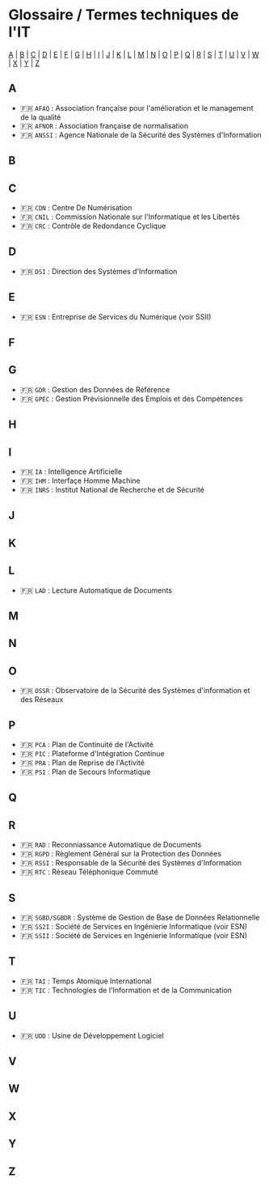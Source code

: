 # Glossaire / Termes techniques de l'IT

[A](#a) | [B](#b) | [C](#c) | [D](#d) | [E](#e) | [F](#f) | [G](#g) | [H](#h) | [I](#i) | [J](#j) | [K](#k) | [L](#l) | [M](#m) |
[N](#n) | [O](#o) | [P](#p) | [Q](#q) | [R](#r) | [S](#s) | [T](#t) | [U](#u) | [V](#v) | [W](#w) | [X](#x) | [Y](#y) | [Z](#z)

## A

* :fr: `AFAQ` : Association française pour l'amélioration et le management de la qualité
* :fr: `AFNOR` : Association française de normalisation
* :fr: `ANSSI` : Agence Nationale de la Sécurité des Systèmes d'Information

## B

## C

* :fr: `CDN` : Centre De Numérisation
* :fr: `CNIL` : Commission Nationale sur l'Informatique et les Libertés
* :fr: `CRC` : Contrôle de Redondance Cyclique

## D

* :fr: `DSI` : Direction des Systèmes d'Information

## E

* :fr: `ESN` : Entreprise de Services du Numérique (voir SSII)

## F

## G

* :fr: `GDR` : Gestion des Données de Référence
* :fr: `GPEC` : Gestion Prévisionnelle des Emplois et des Compétences

## H

## I

* :fr: `IA` : Intelligence Artificielle
* :fr: `IHM` : Interfaçe Homme Machine
* :fr: `INRS` : Institut National de Recherche et de Sécurité

## J

## K

## L

* :fr: `LAD` : Lecture Automatique de Documents

## M

## N

## O

* :fr: `OSSR` : Observatoire de la Sécurité des Systèmes d'information et des Réseaux

## P

* :fr: `PCA` : Plan de Continuité de l'Activité
* :fr: `PIC` : Plateforme d'Intégration Continue
* :fr: `PRA` : Plan de Reprise de l'Activité
* :fr: `PSI` : Plan de Secours Informatique

## Q

## R

* :fr: `RAD` : Reconniassance Automatique de Documents
* :fr: `RGPD` : Règlement Général sur la Protection des Données
* :fr: `RSSI` : Responsable de la Sécurité des Systèmes d'Information
* :fr: `RTC` : Réseau Téléphonique Commuté

## S

* :fr: `SGBD/SGBDR` : Système de Gestion de Base de Données Relationnelle
* :fr: `SS2I` : Société de Services en Ingénierie Informatique (voir ESN)
* :fr: `SSII` : Société de Services en Ingénierie Informatique (voir ESN)

## T

* :fr: `TAI` : Temps Atomique International
* :fr: `TIC` : Technologies de l'Information et de la Communication

## U

* :fr: `UDD` : Usine de Développement Logiciel

## V

## W

## X

## Y

## Z

